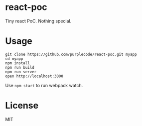 react-poc
=====================

Tiny react PoC. Nothing special.


Usage
=====

```
git clone https://github.com/purplecode/react-poc.git myapp
cd myapp
npm install
npm run build
npm run server
open http://localhost:3000
```
Use `npm start` to run webpack watch.

License
=======

MIT
